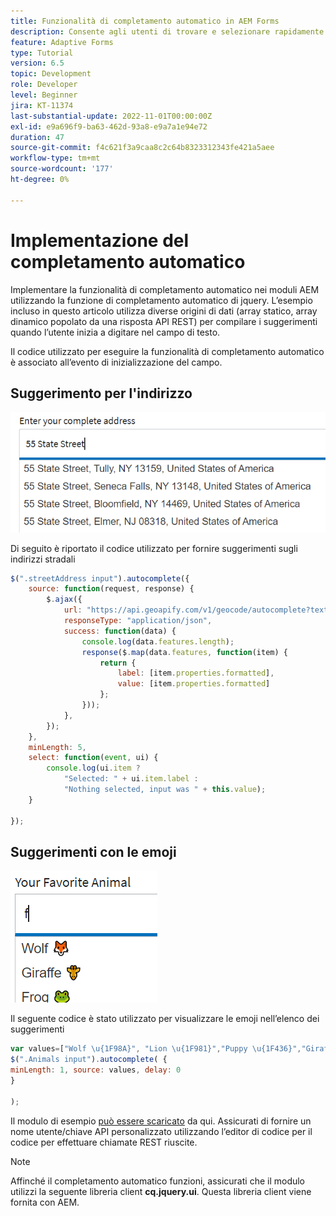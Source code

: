```yaml
---
title: Funzionalità di completamento automatico in AEM Forms
description: Consente agli utenti di trovare e selezionare rapidamente da un elenco precompilato di valori durante la digitazione, sfruttando le funzionalità di ricerca e filtro.
feature: Adaptive Forms
type: Tutorial
version: 6.5
topic: Development
role: Developer
level: Beginner
jira: KT-11374
last-substantial-update: 2022-11-01T00:00:00Z
exl-id: e9a696f9-ba63-462d-93a8-e9a7a1e94e72
duration: 47
source-git-commit: f4c621f3a9caa8c2c64b8323312343fe421a5aee
workflow-type: tm+mt
source-wordcount: '177'
ht-degree: 0%

---
```


# Implementazione del completamento automatico

Implementare la funzionalità di completamento automatico nei moduli AEM utilizzando la funzione di completamento automatico di jquery.
L’esempio incluso in questo articolo utilizza diverse origini di dati (array statico, array dinamico popolato da una risposta API REST) per compilare i suggerimenti quando l’utente inizia a digitare nel campo di testo.

Il codice utilizzato per eseguire la funzionalità di completamento automatico è associato all’evento di inizializzazione del campo.

## Suggerimento per l&#39;indirizzo

![suggerimenti paese](assets/auto-complete2.png)



Di seguito è riportato il codice utilizzato per fornire suggerimenti sugli indirizzi stradali

```javascript
$(".streetAddress input").autocomplete({
    source: function(request, response) {
        $.ajax({
            url: "https://api.geoapify.com/v1/geocode/autocomplete?text=" + request.term + "&apiKey=Your API Key", //please get your own API key with geoapify.com
            responseType: "application/json",
            success: function(data) {
                console.log(data.features.length);
                response($.map(data.features, function(item) {
                    return {
                        label: [item.properties.formatted],
                        value: [item.properties.formatted]
                    };
                }));
            },
        });
    },
    minLength: 5,
    select: function(event, ui) {
        console.log(ui.item ?
            "Selected: " + ui.item.label :
            "Nothing selected, input was " + this.value);
    }

});
```





## Suggerimenti con le emoji

![suggerimenti paese](assets/auto-complete3.png)

Il seguente codice è stato utilizzato per visualizzare le emoji nell’elenco dei suggerimenti

```javascript
var values=["Wolf \u{1F98A}", "Lion \u{1F981}","Puppy \u{1F436}","Giraffe \u{1F992}","Frog \u{1F438}"];
$(".Animals input").autocomplete( {
minLength: 1, source: values, delay: 0
}

);
```

Il modulo di esempio [ può essere scaricato](assets/auto-complete-form.zip) da qui. Assicurati di fornire un nome utente/chiave API personalizzato utilizzando l’editor di codice per il codice per effettuare chiamate REST riuscite.

>[!NOTE]
>
> Affinché il completamento automatico funzioni, assicurati che il modulo utilizzi la seguente libreria client **cq.jquery.ui**. Questa libreria client viene fornita con AEM.
